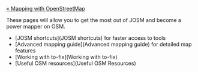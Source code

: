 [« Mapping with OpenStreetMap](https://github.com/mapbox/mapping/wiki/Mapping-with-OpenStreetMap)

These pages will allow you to get the most out of JOSM and become a power mapper on OSM.

- [JOSM shortcuts](JOSM shortcuts) for faster access to tools
- [Advanced mapping guide](Advanced mapping guide) for detailed map features
- [Working with to-fix](Working with to-fix)
- [Useful OSM resources](Useful OSM Resources)